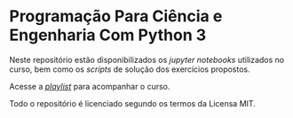 # Programação Para Ciência e Engenharia Com Python 3

Neste repositório estão disponibilizados os *jupyter notebooks* utilizados no curso, bem como os *scripts* de 
solução dos exercícios propostos. 

Acesse a [*playlist*](https://youtube.com/playlist?list=PLonJOvpUTCKBED1e1lPkwa6Z5_60pE_j0) para acompanhar o curso. 

Todo o repositório é licenciado segundo os termos da Licensa MIT. 
 
